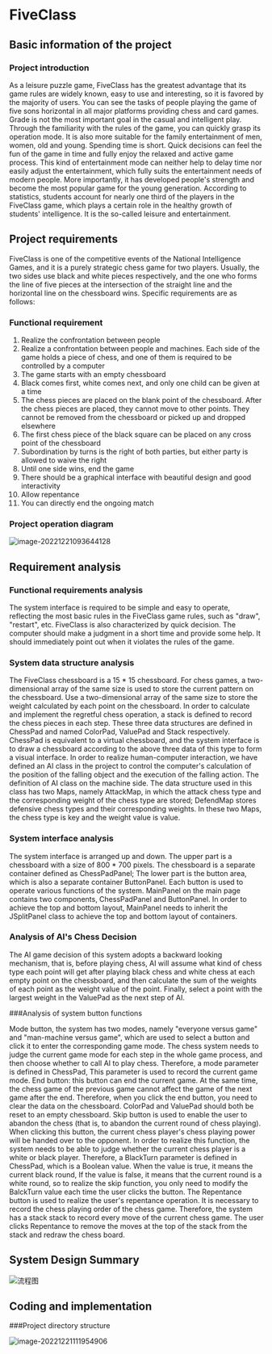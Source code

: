 # FiveClass

## Basic information of the project

### Project introduction

As a leisure puzzle game, FiveClass has the greatest advantage that its game rules are widely known, easy to use and interesting, so it is favored by the majority of users. You can see the tasks of people playing the game of five sons horizontal in all major platforms providing chess and card games. Grade is not the most important goal in the casual and intelligent play. Through the familiarity with the rules of the game, you can quickly grasp its operation mode. It is also more suitable for the family entertainment of men, women, old and young. Spending time is short. Quick decisions can feel the fun of the game in time and fully enjoy the relaxed and active game process. This kind of entertainment mode can neither help to delay time nor easily adjust the entertainment, which fully suits the entertainment needs of modern people. More importantly, it has developed people's strength and become the most popular game for the young generation. According to statistics, students account for nearly one third of the players in the FiveClass game, which plays a certain role in the healthy growth of students' intelligence. It is the so-called leisure and entertainment.

## Project requirements

FiveClass is one of the competitive events of the National Intelligence Games, and it is a purely strategic chess game for two players. Usually, the two sides use black and white pieces respectively, and the one who forms the line of five pieces at the intersection of the straight line and the horizontal line on the chessboard wins. Specific requirements are as follows:

### Functional requirement

1. Realize the confrontation between people
2. Realize a confrontation between people and machines. Each side of the game holds a piece of chess, and one of them is required to be controlled by a computer
3. The game starts with an empty chessboard
4. Black comes first, white comes next, and only one child can be given at a time
5. The chess pieces are placed on the blank point of the chessboard. After the chess pieces are placed, they cannot move to other points. They cannot be removed from the chessboard or picked up and dropped elsewhere
6. The first chess piece of the black square can be placed on any cross point of the chessboard
7. Subordination by turns is the right of both parties, but either party is allowed to waive the right
8. Until one side wins, end the game
9. There should be a graphical interface with beautiful design and good interactivity
10. Allow repentance
11. You can directly end the ongoing match

### Project operation diagram

![image-20221221093644128](https://bbs.qsnctf.com/data/attachment/forum/202212/21/151916bnjgd5a8qo5btoyq.png)

## Requirement analysis

### Functional requirements analysis

The system interface is required to be simple and easy to operate, reflecting the most basic rules in the FiveClass game rules, such as "draw", "restart", etc. FiveClass is also characterized by quick decision. The computer should make a judgment in a short time and provide some help. It should immediately point out when it violates the rules of the game.

### System data structure analysis

The FiveClass chessboard is a 15 * 15 chessboard. For chess games, a two-dimensional array of the same size is used to store the current pattern on the chessboard. Use a two-dimensional array of the same size to store the weight calculated by each point on the chessboard. In order to calculate and implement the regretful chess operation, a stack is defined to record the chess pieces in each step. These three data structures are defined in ChessPad and named ColorPad, ValuePad and Stack respectively. ChessPad is equivalent to a virtual chessboard, and the system interface is to draw a chessboard according to the above three data of this type to form a visual interface.
In order to realize human-computer interaction, we have defined an AI class in the project to control the computer's calculation of the position of the falling object and the execution of the falling action.
The definition of AI class on the machine side. The data structure used in this class has two Maps, namely AttackMap, in which the attack chess type and the corresponding weight of the chess type are stored; DefendMap stores defensive chess types and their corresponding weights. In these two Maps, the chess type is key and the weight value is value.

### System interface analysis

The system interface is arranged up and down. The upper part is a chessboard with a size of 800 * 700 pixels. The chessboard is a separate container defined as ChessPadPanel; The lower part is the button area, which is also a separate container ButtonPanel. Each button is used to operate various functions of the system.
MainPanel on the main page contains two components, ChessPadPanel and ButtonPanel. In order to achieve the top and bottom layout, MainPanel needs to inherit the JSplitPanel class to achieve the top and bottom layout of containers.

### Analysis of AI's Chess Decision

The AI game decision of this system adopts a backward looking mechanism, that is, before playing chess, AI will assume what kind of chess type each point will get after playing black chess and white chess at each empty point on the chessboard, and then calculate the sum of the weights of each point as the weight value of the point. Finally, select a point with the largest weight in the ValuePad as the next step of AI.

###Analysis of system button functions

Mode button, the system has two modes, namely "everyone versus game" and "man-machine versus game", which are used to select a button and click it to enter the corresponding game mode. The chess system needs to judge the current game mode for each step in the whole game process, and then choose whether to call AI to play chess. Therefore, a mode parameter is defined in ChessPad, This parameter is used to record the current game mode.
End button: this button can end the current game. At the same time, the chess game of the previous game cannot affect the game of the next game after the end. Therefore, when you click the end button, you need to clear the data on the chessboard. ColorPad and ValuePad should both be reset to an empty chessboard.
Skip button is used to enable the user to abandon the chess (that is, to abandon the current round of chess playing). When clicking this button, the current chess player's chess playing power will be handed over to the opponent. In order to realize this function, the system needs to be able to judge whether the current chess player is a white or black player. Therefore, a BlackTurn parameter is defined in ChessPad, which is a Boolean value. When the value is true, it means the current black round, If the value is false, it means that the current round is a white round, so to realize the skip function, you only need to modify the BalckTurn value each time the user clicks the button.
The Repentance button is used to realize the user's repentance operation. It is necessary to record the chess playing order of the chess game. Therefore, the system has a stack stack to record every move of the current chess game. The user clicks Repentance to remove the moves at the top of the stack from the stack and redraw the chess board.

## System Design Summary

![流程图](https://bbs.qsnctf.com/data/attachment/forum/202212/21/151916o1h1366696nv336n.jpg)

## Coding and implementation

###Project directory structure

![image-20221221111954906](https://bbs.qsnctf.com/data/attachment/forum/202212/21/151916g3i2zyzwvyswmi2w.png)
